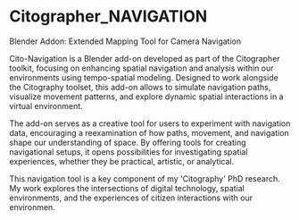 # Citographer_NAVIGATION
Blender Addon: Extended Mapping Tool for Camera Navigation 

Cito-Navigation is a Blender add-on developed as part of the Citographer toolkit, focusing on enhancing spatial navigation and analysis within our environments using tempo-spatial modeling. Designed to work alongside the Citography toolset, this add-on allows to simulate navigation paths, visualize movement patterns, and explore dynamic spatial interactions in a virtual environment.

The add-on serves as a creative tool for users to experiment with navigation data, encouraging a reexamination of how paths, movement, and navigation shape our understanding of space. By offering tools for creating navigational setups, it opens possibilities for investigating spatial experiences, whether they be practical, artistic, or analytical.

This navigation tool is a key component of my 'Citography' PhD research. My work explores the intersections of digital technology, spatial environments, and the experiences of citizen interactions with our environmen.
